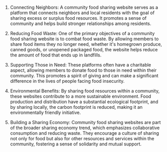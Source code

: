 1. Connecting Neighbors: A community food sharing website serves as a platform that connects neighbors and local residents with the goal of sharing excess or surplus food resources. It promotes a sense of community and helps build stronger relationships among residents.

2. Reducing Food Waste: One of the primary objectives of a community food sharing website is to combat food waste. By allowing members to share food items they no longer need, whether it's homegrown produce, canned goods, or unopened packaged food, the website helps reduce the amount of food that ends up in landfills.

3. Supporting Those in Need: These platforms often have a charitable aspect, allowing members to donate food to those in need within their community. This promotes a spirit of giving and can make a significant difference in the lives of people facing food insecurity.

4. Environmental Benefits: By sharing food resources within a community, these websites contribute to a more sustainable environment. Food production and distribution have a substantial ecological footprint, and by sharing locally, the carbon footprint is reduced, making it an environmentally friendly initiative.

5. Building a Sharing Economy: Community food sharing websites are part of the broader sharing economy trend, which emphasizes collaborative consumption and reducing waste. They encourage a culture of sharing not only for food but also for other resources and services within the community, fostering a sense of solidarity and mutual support.